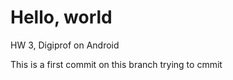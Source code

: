 # Hello, world

HW 3, Digiprof on Android

This is a first commit on this branch trying to cmmit

 
